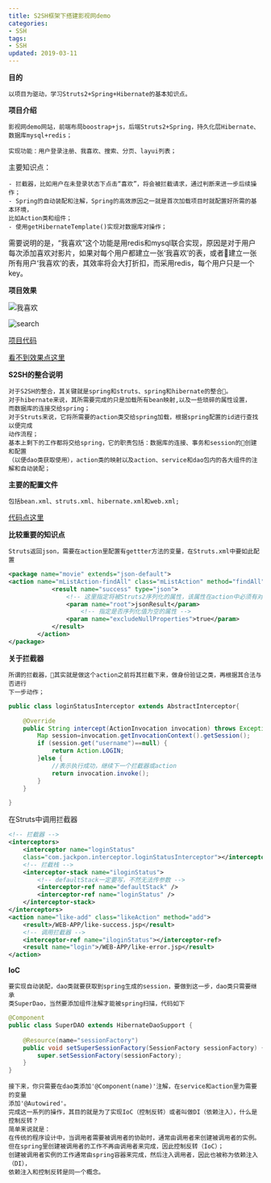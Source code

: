 ```yaml
---
title: S2SH框架下搭建影视网demo
categories: 
- SSH
tags:
- SSH
updated: 2019-03-11
---
```


**目的**

	以项目为驱动，学习Struts2+Spring+Hibernate的基本知识点。

**项目介绍**

	影视网demo网站，前端布局boostrap+js，后端Struts2+Spring，持久化层Hibernate、
	数据库mysql+redis；

	实现功能：用户登录注册、我喜欢、搜索、分页、layui列表；

主要知识点：

	- 拦截器，比如用户在未登录状态下点击“喜欢”，将会被拦截请求，通过判断来进一步后续操作；
	- Spring的自动装配和注解，Spring的高效原因之一就是首次加载项目时就配置好所需的基本环境，
	比如Action类和组件；
	- 使用getHibernateTemplate()实现对数据库对操作；

需要说明的是，“我喜欢”这个功能是用redis和mysql联合实现，原因是对于用户每次添加喜欢对影片，如果对每个用户都建立一张‘我喜欢’的表，或者建立一张所有用户‘我喜欢’的表，其效率将会大打折扣，而采用redis，每个用户只是一个key。

**项目效果**

![我喜欢](https://img-blog.csdnimg.cn/20190310200504309.gif)

![search](https://img-blog.csdnimg.cn/20190310200535153.gif)

[项目代码](https://github.com/Jackpon/Struts2-Spring-Hibernate/tree/master/movie)

[看不到效果点这里](https://blog.csdn.net/Jackponwong/article/details/82842057)

**S2SH的整合说明**

	对于S2SH的整合，其关键就是spring和struts、spring和hibernate的整合。
	对于hibernate来说，其所需要完成的只是加载所有bean映射,以及一些琐碎的属性设置，
	而数据库的连接交给spring；
	对于Struts来说，它将所需要的action类交给spring加载，根据spring配置的id进行查找以便完成
	动作流程；
	基本上剩下的工作都将交给spring，它的职责包括：数据库的连接、事务和session的创建和配置
	（以便dao类获取使用），action类的映射以及action、service和dao包内的各大组件的注解和自动装配；

**主要的配置文件**

	包括bean.xml、struts.xml、hibernate.xml和web.xml;

[代码点这里](https://github.com/Jackpon/Struts2-Spring-Hibernate/tree/master/movie)

**比较重要的知识点**
	
	Struts返回json，需要在action里配置有gettter方法的变量，在Struts.xml中要如此配置

```xml
<package name="movie" extends="json-default">
<action name="mListAction-findAll" class="mListAction" method="findAll" >
			<result name="success" type="json">  
                <!-- 这里指定将被Struts2序列化的属性，该属性在action中必须有对应的getter方法 -->  
                <param name="root">jsonResult</param>  
                    <!-- 指定是否序列化值为空的属性 -->  
                <param name="excludeNullProperties">true</param>  
            </result> 
		</action>
</package>
```
**关于拦截器**

	所谓的拦截器，其实就是做这个action之前将其拦截下来，做身份验证之类，再根据其合法与否进行
	下一步动作；

```java
public class loginStatusInterceptor extends AbstractInterceptor{

	@Override
	public String intercept(ActionInvocation invocation) throws Exception {
		Map session=invocation.getInvocationContext().getSession();
        if (session.get("username")==null) {
			return Action.LOGIN;
		}else {
			//表示执行成功，继续下一个拦截器或action
			return invocation.invoke();
		}
	}

}
```
在Struts中调用拦截器

```xml
<!-- 拦截器 -->
<interceptors>
	<interceptor name="loginStatus" 
	class="com.jackpon.interceptor.loginStatusInterceptor"></interceptor>
	<!-- 拦截栈 -->
	<interceptor-stack name="iloginStatus">
		<!-- defaultStack一定要写，不然无法传参数 -->
		<interceptor-ref name="defaultStack" />
		<interceptor-ref name="loginStatus" />
	</interceptor-stack>
</interceptors>
<action name="like-add" class="likeAction" method="add">
	<result>/WEB-APP/like-success.jsp</result>
	<!-- 调用拦截器 -->
	<interceptor-ref name="iloginStatus"></interceptor-ref>
	<result name="login">/WEB-APP/like-error.jsp</result>
</action> 
```

**IoC**

	要实现自动装配，dao类就要获取到spring生成的session，要做到这一步，dao类只需要继承
	类SuperDao，当然要添加组件注解才能被spring扫描，代码如下

```java
@Component
public class SuperDAO extends HibernateDaoSupport {
	
	@Resource(name="sessionFactory")
	public void setSuperSessionFactory(SessionFactory sessionFactory) {
		super.setSessionFactory(sessionFactory);
	}
}

```
	接下来，你只需要在dao类添加'@Component(name)'注解，在service和action里为需要的变量
	添加'@Autowired'。
	完成这一系列的操作，其目的就是为了实现IoC（控制反转）或者叫做DI（依赖注入），什么是控制反转？
	简单来说就是：
	在传统的程序设计中，当调用者需要被调用者的协助时，通常由调用者来创建被调用者的实例。
	但在spring里创建被调用者的工作不再由调用者来完成，因此控制反转（IoC）；
	创建被调用者实例的工作通常由spring容器来完成，然后注入调用者，因此也被称为依赖注入（DI），
	依赖注入和控制反转是同一个概念。